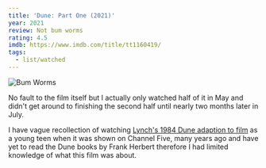 ```yaml
---
title: 'Dune: Part One (2021)'
year: 2021
review: Not bum worms
rating: 4.5
imdb: https://www.imdb.com/title/tt1160419/
tags:
  - list/watched
---
```


![](/img/films/media/dune-1.jpg "Bum Worms")

No fault to the film itself but I actually only watched half of it in May and didn't get around to finishing the second half until nearly two months later in July. 

I have vague recollection of watching [Lynch's 1984 Dune adaption to film](https://www.imdb.com/title/tt0087182/) as a young teen when it was shown on Channel Five, many years ago and have yet to read the Dune books by Frank Herbert therefore I had limited knowledge of what this film was about. 
